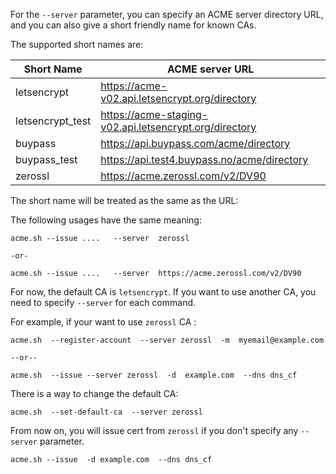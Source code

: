 For the `--server` parameter, you can specify an ACME server directory URL,  and you can also give a short friendly name for known CAs.

The supported short names are:

|    Short Name      |       ACME server URL |
|--------------------|    -------------------|
| letsencrypt       |  https://acme-v02.api.letsencrypt.org/directory |
| letsencrypt_test   | https://acme-staging-v02.api.letsencrypt.org/directory |
| buypass  | https://api.buypass.com/acme/directory  | 
| buypass_test |  https://api.test4.buypass.no/acme/directory |
| zerossl | https://acme.zerossl.com/v2/DV90  |


The short name will be treated as the same as the URL:

The following usages have the same meaning:

```
acme.sh --issue ....   --server  zerossl

-or-

acme.sh --issue ....   --server  https://acme.zerossl.com/v2/DV90
```


For now, the default CA is `letsencrypt`.   If you want to use another CA, you need to specify `--server` for each command.

For example, if your want to use `zerossl` CA :

```
acme.sh  --register-account  --server zerossl  -m  myemail@example.com

--or--

acme.sh  --issue --server zerossl  -d  example.com  --dns dns_cf

```

There is a way to change the default CA:

```
acme.sh  --set-default-ca  --server zerossl
```

From now on,  you will issue cert from `zerossl` if you don't specify any `--server` parameter.

```
acme.sh --issue  -d example.com  --dns dns_cf
```



